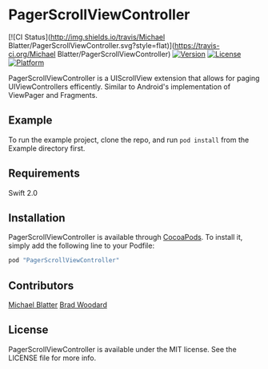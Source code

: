 # PagerScrollViewController

[![CI Status](http://img.shields.io/travis/Michael Blatter/PagerScrollViewController.svg?style=flat)](https://travis-ci.org/Michael Blatter/PagerScrollViewController)
[![Version](https://img.shields.io/cocoapods/v/PagerScrollViewController.svg?style=flat)](http://cocoapods.org/pods/PagerScrollViewController)
[![License](https://img.shields.io/cocoapods/l/PagerScrollViewController.svg?style=flat)](http://cocoapods.org/pods/PagerScrollViewController)
[![Platform](https://img.shields.io/cocoapods/p/PagerScrollViewController.svg?style=flat)](http://cocoapods.org/pods/PagerScrollViewController)

PagerScrollViewController is a UIScrollView extension that allows for paging UIViewControllers efficently. Similar to Android's implementation of ViewPager and Fragments.

## Example

To run the example project, clone the repo, and run `pod install` from the Example directory first.

## Requirements

Swift 2.0

## Installation

PagerScrollViewController is available through [CocoaPods](http://cocoapods.org). To install
it, simply add the following line to your Podfile:
 
```ruby
pod "PagerScrollViewController"
```

## Contributors

[Michael Blatter](https://github.com/mikeblatter/)
[Brad Woodard](https://github.com/BCWoodard)

## License

PagerScrollViewController is available under the MIT license. See the LICENSE file for more info.
